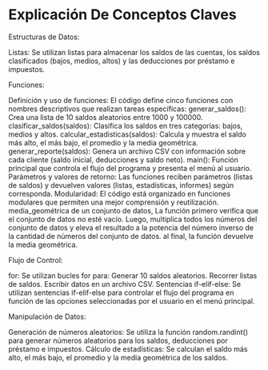 # Explicación De Conceptos Claves

Estructuras de Datos:

Listas: Se utilizan listas para almacenar los saldos de las cuentas, los saldos clasificados (bajos, medios, altos) y las deducciones por préstamo e impuestos.

Funciones:

Definición y uso de funciones: El código define cinco funciones con nombres descriptivos que realizan tareas específicas:
generar_saldos(): Crea una lista de 10 saldos aleatorios entre 1000 y 100000.
clasificar_saldos(saldos): Clasifica los saldos en tres categorías: bajos, medios y altos.
calcular_estadisticas(saldos): Calcula y muestra el saldo más alto, el más bajo, el promedio y la media geométrica.
generar_reporte(saldos): Genera un archivo CSV con información sobre cada cliente (saldo inicial, deducciones y saldo neto).
main(): Función principal que controla el flujo del programa y presenta el menú al usuario.
Parámetros y valores de retorno: Las funciones reciben parámetros (listas de saldos) y devuelven valores (listas, estadísticas, informes) según corresponda.
Modularidad: El código está organizado en funciones modulares que permiten una mejor comprensión y reutilización.
media_geométrica de un conjunto de datos, La función primero verifica que el conjunto de datos no esté vacío. Luego, multiplica todos los números del conjunto de datos y eleva el resultado a la potencia del número inverso de la cantidad de números del conjunto de datos. al final, la función devuelve la media geométrica.

Flujo de Control:

for: Se utilizan bucles for para:
Generar 10 saldos aleatorios.
Recorrer listas de saldos.
Escribir datos en un archivo CSV.
Sentencias if-elif-else: Se utilizan sentencias if-elif-else para controlar el flujo del programa en función de las opciones seleccionadas por el usuario en el menú principal.

Manipulación de Datos:

Generación de números aleatorios: Se utiliza la función random.randint() para generar números aleatorios para los saldos, deducciones por préstamo e impuestos.
Cálculo de estadísticas: Se calculan el saldo más alto, el más bajo, el promedio y la media geométrica de los saldos.
